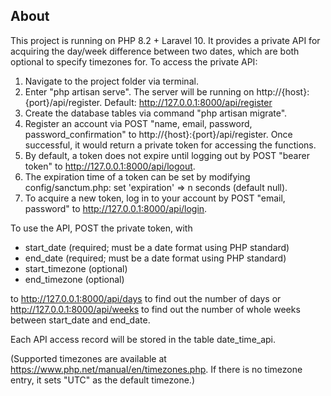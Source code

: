 ## About 

This project is running on PHP 8.2 + Laravel 10. It provides a private API for acquiring the day/week difference
between two dates, which are both optional to specify timezones for. To access the private API:
1. Navigate to the project folder via terminal. 
2. Enter "php artisan serve". The server will be running on http://{host}:{port}/api/register. Default: http://127.0.0.1:8000/api/register 
3. Create the database tables via command "php artisan migrate".
4. Register an account via POST "name, email, password, password_confirmation" to http://{host}:{port}/api/register. Once successful, it would return a private token for accessing the functions.
5. By default, a token does not expire until logging out by POST "bearer token" to http://127.0.0.1:8000/api/logout.
6. The expiration time of a token can be set by modifying config/sanctum.php: set 'expiration' => n seconds (default null).
7. To acquire a new token, log in to your account by POST "email, password" to http://127.0.0.1:8000/api/login.

To use the API, POST the private token, with 
- start_date (required; must be a date format using PHP standard)
- end_date (required; must be a date format using PHP standard)
- start_timezone (optional)
- end_timezone (optional)

to http://127.0.0.1:8000/api/days to find out the number of days
or http://127.0.0.1:8000/api/weeks to find out the number of whole weeks 
between start_date and end_date. 

Each API access record will be stored in the table date_time_api.

(Supported timezones are available at https://www.php.net/manual/en/timezones.php. If there is no timezone entry,
it sets "UTC" as the default timezone.)


